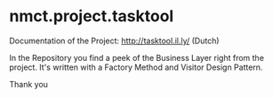 # nmct.project.tasktool

Documentation of the Project: http://tasktool.il.ly/ (Dutch)

In the Repository you find a peek of the Business Layer right from the project. 
It's written with a Factory Method and Visitor Design Pattern.

Thank you
